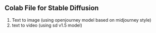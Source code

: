## Colab File for Stable Diffusion

1. Text to image (using openjourney model based on midjourney style)
2. text to video (using sd v1.5 model)
